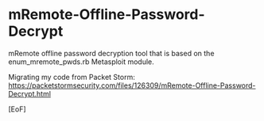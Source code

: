# mRemote-Offline-Password-Decrypt
mRemote offline password decryption tool that is based on the enum_mremote_pwds.rb Metasploit module.

Migrating my code from Packet Storm: https://packetstormsecurity.com/files/126309/mRemote-Offline-Password-Decrypt.html

[EoF]
